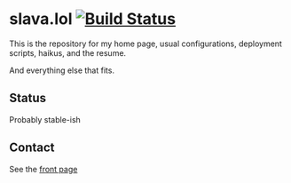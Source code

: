 # slava.lol [![Build Status](https://travis-ci.org/smaslennikov/smaslennikov.github.io.svg?branch=master)](https://travis-ci.org/smaslennikov/smaslennikov.github.io)

This is the repository for my home page, usual configurations, deployment scripts, haikus, and the resume.

And everything else that fits.

## Status

Probably stable-ish

## Contact

See the [front page](https://slava.lol)
